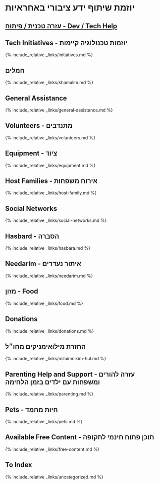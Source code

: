 ---
---
# **יוזמת שיתוף ידע ציבורי באחראיות**

## [עזרה טכנית / פיתוח - Dev / Tech Help](./contribute)

## Tech Initiatives - יוזמות טכנולוגיה קיימות
{% include_relative _links/initiatives.md %}

## חמלים
{% include_relative _links/khamalim.md %}

## General Assistance
{% include_relative _links/general-assistance.md %}

## Volunteers - מתנדבים
{% include_relative _links/volunteers.md %}

## Equipment - ציוד
{% include_relative _links/equipment.md %}

## Host Families - אירוח משפחות
{% include_relative _links/host-family.md %}

## Social Networks
{% include_relative _links/social-networks.md %}
  
## Hasbard - הסברה
{% include_relative _links/hasbara.md %}
## Needarim - איתור נעדרים
{% include_relative _links/needarim.md %}

## מזון - Food
{% include_relative _links/food.md %}

## Donations
{% include_relative _links/donations.md %}

## החזרת מילואימניקים מחו״ל
{% include_relative _links/miluimnikim-hul.md %}

## Parenting Help and Support - עזרה להורים ומשפחות עם ילדים בזמן הלחימה
{% include_relative _links/parenting.md %}

## Pets - חיות מחמד
{% include_relative _links/pets.md %}

## Available Free Content - תוכן פתוח חינמי לתקופה
{% include_relative _links/free-content.md %}

## To Index
{% include_relative _links/uncategorized.md %}

